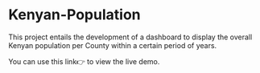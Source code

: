 # Kenyan-Population
This project entails the development of a dashboard to display the overall Kenyan population per County within a certain period of years.

You can use this link👉    to view the live demo.
